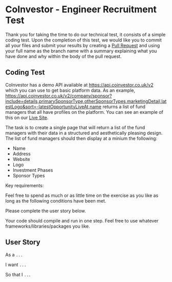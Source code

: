 # CoInvestor - Engineer Recruitment Test
Thank you for taking the time to do our technical test, it consists of a simple coding test.
Upon the completion of this test, we would like you to commit all your files and submit your results by creating a [Pull Request](https://github.com/CoInvestor/tech-test/pulls) and using your full name as the branch name with a summary explaining what you have done and why within the body of the pull request.

## Coding Test
CoInvestor has a demo API available at https://api.coinvestor.co.uk/v2 which  you can use to get basic platform data.
As an example, https://api.coinvestor.co.uk/v2/company/sponsor?include=details,primarySponsorType,otherSponsorTypes,marketingDetail,latestLogo&sort=-latestOpportunityLiveAt,name returns a list of fund managers that all have profiles on the platform. You can see an example of this on our [Live Site](https://www.coinvestor.co.uk/managers).

The task is to create a single page that will return a list of the fund managers with their data in a structured and aesthetically pleasing design. The list of fund managers should then display at a minium the following:

* Name
* Address
* Website
* Logo
* Investment Phases
* Sponsor Types

Key requirements:

Feel free to spend as much or as little time on the exercise as you like as long as the following conditions have been met.

Please complete the user story below.

Your code should compile and run in one step. Feel free to use whatever frameworks/libraries/packages you like.

## User Story
As a `...`

I want `...`

So that I `...`
